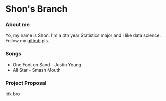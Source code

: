 # Shon's Branch

### About me
Yo, my name is Shon. I'm a 4th year Statistics major and I like data science. Follow my [github](https://github.com/Inouyesan) pls.

### Songs
* One Foot on Sand - Justin Young
* All Star - Smash Mouth

### Project Proposal
Idk bro
